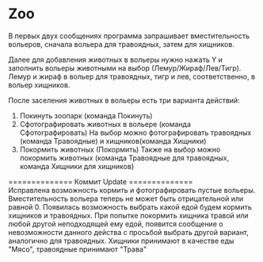 # Zoo
В первых двух сообщениях программа запрашивает вместительность вольеров, сначала вольера для травоядных, затем для хищников.

Далее для добавления животных в вольеры нужно нажать Y и заполнить вольеры животными на выбор (Лемур/Жираф/Лев/Тигр). Лемур и жираф в 
вольер для травоядных, тигр и лев, соответственно, в вольер хищников.

После заселения животных в вольеры есть три варианта действий: 
1. Покинуть зоопарк (команда Покинуть)
2. Сфотографировать животных в вольере (команда Сфотографировать)
    На выбор можно фотографировать травоядных (команда Травоядные) и хищников(команда Хищники)
3. Покормить животных (Покормить)
    Также на выбор можно покормить животных (команда Травоядные для травоядных, команда Хищники для хищников)

============== Коммит Update ==============                                                                                             
Исправлена возможность кормить и фотографировать пустые вольеры. Вместительность вольера теперь не может быть отрицательной или равной 0.
Появилась возможность выбрать какой едой будем кормить хищников и травоядных. При попытке покормить хищника травой или любой другой неподходящей ему едой, появится сообщение о невозможности данного действа с просьбой выбрать другой вариант, аналогично для травоядных.
Хищники принимают в качестве еды "Мясо", травоядные принимают "Трава"
